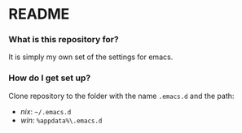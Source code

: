 # README #

### What is this repository for? ###

It is simply my own set of the settings for emacs.

### How do I get set up? ###

Clone repository to the folder with the name `.emacs.d` and the path:

* *nix*: `~/.emacs.d`
* *win*: `%appdata%\.emacs.d`